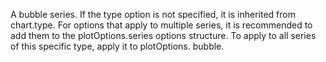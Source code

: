 A bubble series. If the type option is
not specified, it is inherited from chart.type.
For options that apply to multiple series, it is recommended to add
them to the plotOptions.series options structure.
To apply to all series of this specific type, apply it to plotOptions.
bubble.